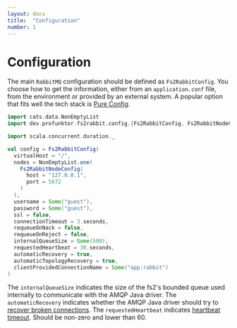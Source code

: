 ```yaml
---
layout: docs
title:  "Configuration"
number: 1
---
```


# Configuration

The main `RabbitMQ` configuration should be defined as `Fs2RabbitConfig`. You choose how to get the information, either from an `application.conf` file, from the environment or provided by an external system. A popular option that fits well the tech stack is [Pure Config](https://pureconfig.github.io/).

```scala mdoc:silent
import cats.data.NonEmptyList
import dev.profunktor.fs2rabbit.config.{Fs2RabbitConfig, Fs2RabbitNodeConfig}

import scala.concurrent.duration._

val config = Fs2RabbitConfig(
  virtualHost = "/",
  nodes = NonEmptyList.one(
    Fs2RabbitNodeConfig(
      host = "127.0.0.1",
      port = 5672
    )
  ),
  username = Some("guest"),
  password = Some("guest"),
  ssl = false,
  connectionTimeout = 3.seconds,
  requeueOnNack = false,
  requeueOnReject = false,
  internalQueueSize = Some(500),
  requestedHeartbeat = 30.seconds,
  automaticRecovery = true,
  automaticTopologyRecovery = true,
  clientProvidedConnectionName = Some("app:rabbit")
)
```

The `internalQueueSize` indicates the size of the fs2's bounded queue used internally to communicate with the AMQP Java driver.
The `automaticRecovery` indicates whether the AMQP Java driver should try to [recover broken connections](https://www.rabbitmq.com/api-guide.html#recovery).
The `requestedHeartbeat` indicates [heartbeat timeout](https://www.rabbitmq.com/heartbeats.html#using-heartbeats-in-java). Should be non-zero and lower than 60.
